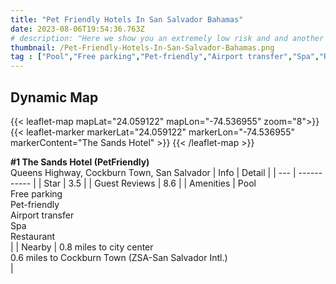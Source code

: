```yaml
---
title: "Pet Friendly Hotels In San Salvador Bahamas"
date: 2023-08-06T19:54:36.763Z
# description: "Here we show you an extremely low risk and and another medium risk approach to earn passive income "
thumbnail: /Pet-Friendly-Hotels-In-San-Salvador-Bahamas.png
tag : ["Pool","Free parking","Pet-friendly","Airport transfer","Spa","Restaurant"]
---
```


## Dynamic Map
{{< leaflet-map  mapLat="24.059122" mapLon="-74.536955" zoom="8">}}
    {{< leaflet-marker markerLat="24.059122" markerLon="-74.536955" markerContent="The Sands Hotel" >}}
{{< /leaflet-map >}}


**#1 The Sands Hotel (PetFriendly)**<br>Queens Highway, Cockburn Town, San Salvador
| Info | Detail |
| --- | ----------- |
| Star | 3.5 |
| Guest Reviews | 8.6 |
| Amenities | Pool<br>Free parking<br>Pet-friendly<br>Airport transfer<br>Spa<br>Restaurant<br> |
| Nearby | 0.8 miles to city center<br>0.6 miles to Cockburn Town (ZSA-San Salvador Intl.)<br> |

